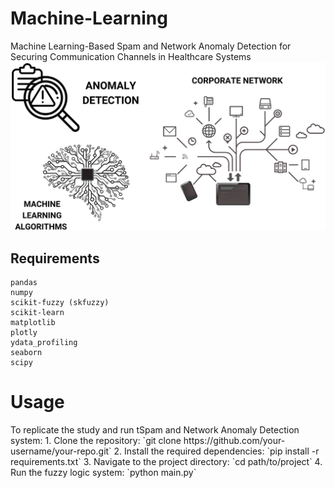 # Machine-Learning
Machine Learning-Based Spam and Network Anomaly Detection for Securing Communication Channels in Healthcare Systems
![Logo](introduction.jpg)

<h2>Requirements</h2>

    pandas
    numpy
    scikit-fuzzy (skfuzzy)
    scikit-learn
    matplotlib
    plotly
    ydata_profiling
    seaborn
    scipy
<h1>Usage</h1>
To replicate the study and run tSpam and Network Anomaly Detection  system:
1. Clone the repository: `git clone https://github.com/your-username/your-repo.git` 
2. Install the required dependencies: `pip install -r requirements.txt`
3. Navigate to the project directory: `cd path/to/project`
4. Run the fuzzy logic system: `python main.py`
